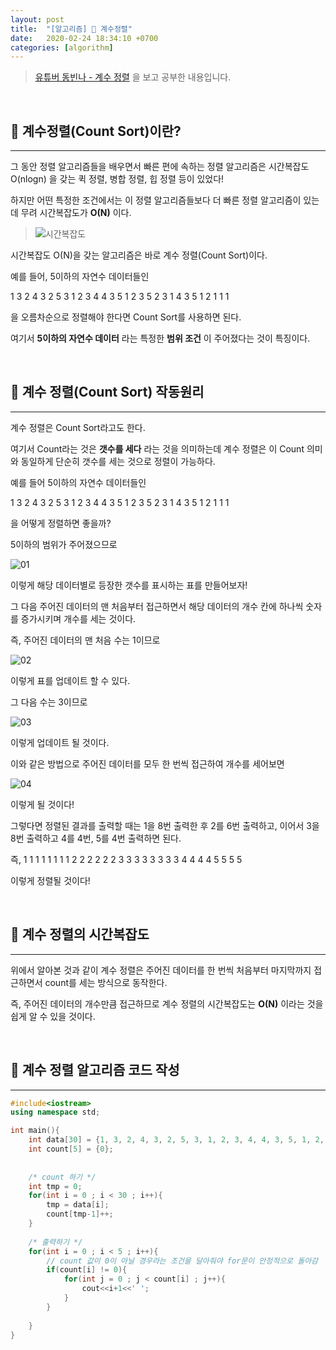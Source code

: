 ```yaml
---
layout: post
title:  "[알고리즘] 🎨 계수정렬"
date:   2020-02-24 18:34:10 +0700
categories: [algorithm]
---
```



> [유튜버 동빈나 - 계수 정렬](https://www.youtube.com/watch?v=n4kbFRn2z9M&list=PLRx0vPvlEmdDHxCvAQS1_6XV4deOwfVrz&index=12) 을 보고 공부한 내용입니다.

<br>

## 🎨 계수정렬(Count Sort)이란?
---

그 동안 정렬 알고리즘들을 배우면서 빠른 편에 속하는 정렬 알고리즘은 시간복잡도 O(nlogn) 을 갖는 퀵 정렬, 병합 정렬, 힙 정렬 등이 있었다!

하지만 어떤 특정한 조건에서는 이 정렬 알고리즘들보다 더 빠른 정렬 알고리즘이 있는데 무려 시간복잡도가 __O(N)__ 이다.

> ![시간복잡도](https://user-images.githubusercontent.com/31889335/75222916-acb82580-57e8-11ea-88cf-ba6ec9fd4939.PNG)

시간복잡도 O(N)을 갖는 알고리즘은 바로 계수 정렬(Count Sort)이다.

예를 들어, 5이하의 자연수 데이터들인 

1 3 2 4 3 2 5 3 1 2 3 4 4 3 5 1 2 3 5 2 3 1 4 3 5 1 2 1 1 1 

을 오름차순으로 정렬해야 한다면 Count Sort를 사용하면 된다.

여기서 __5이하의 자연수 데이터__ 라는 특정한 __범위 조건__ 이 주어졌다는 것이 특징이다.

<br>

## 🎨 계수 정렬(Count Sort) 작동원리 
---

계수 정렬은 Count Sort라고도 한다.

여기서 Count라는 것은 __갯수를 세다__ 라는 것을 의미하는데 계수 정렬은 이 Count 의미와 동일하게 단순히 갯수를 세는 것으로 정렬이 가능하다.

예를 들어 5이하의 자연수 데이터들인

1 3 2 4 3 2 5 3 1 2 3 4 4 3 5 1 2 3 5 2 3 1 4 3 5 1 2 1 1 1

을 어떻게 정렬하면 좋을까?

5이하의 범위가 주어졌으므로 

![01](https://user-images.githubusercontent.com/31889335/75227648-e6415e80-57f1-11ea-9aa0-60dacdf9ad77.PNG)

이렇게 해당 데이터별로 등장한 갯수를 표시하는 표를 만들어보자!

그 다음 주어진 데이터의 맨 처음부터 접근하면서 해당 데이터의 개수 칸에 하나씩 숫자를 증가시키며 개수를 세는 것이다.

즉, 주어진 데이터의 맨 처음 수는 1이므로 

![02](https://user-images.githubusercontent.com/31889335/75227722-125cdf80-57f2-11ea-8893-80b68c7bda43.PNG)

이렇게 표를 업데이트 할 수 있다.

그 다음 수는 3이므로

![03](https://user-images.githubusercontent.com/31889335/75227766-256faf80-57f2-11ea-85a9-106aa55422af.PNG)

이렇게 업데이트 될 것이다.

이와 같은 방법으로 주어진 데이터를 모두 한 번씩 접근하여 개수를 세어보면

![04](https://user-images.githubusercontent.com/31889335/75227850-4cc67c80-57f2-11ea-907d-07debaa0af7d.PNG)

이렇게 될 것이다!

그렇다면 정렬된 결과를 출력할 때는 1을 8번 출력한 후 2를 6번 출력하고, 이어서 3을 8번 출력하고 4를 4번, 5를 4번 출력하면 된다.

즉, 1 1 1 1 1 1 1 1 2 2 2 2 2 2 3 3 3 3 3 3 3 3 4 4 4 4 5 5 5 5

이렇게 정렬될 것이다!

<br>

## 🎨 계수 정렬의 시간복잡도
---

위에서 알아본 것과 같이 계수 정렬은 주어진 데이터를 한 번씩 처음부터 마지막까지 접근하면서 count를 세는 방식으로 동작한다.

즉, 주어진 데이터의 개수만큼 접근하므로 계수 정렬의 시간복잡도는 __O(N)__ 이라는 것을 쉽게 알 수 있을 것이다.

<br>

## 🎨 계수 정렬 알고리즘 코드 작성
---

~~~c++
#include<iostream>
using namespace std;

int main(){
	int data[30] = {1, 3, 2, 4, 3, 2, 5, 3, 1, 2, 3, 4, 4, 3, 5, 1, 2, 3, 5, 2, 3, 1, 4, 3, 5, 1, 2, 1, 1, 1};
	int count[5] = {0};
	
	
	/* count 하기 */
	int tmp = 0;
	for(int i = 0 ; i < 30 ; i++){
		tmp = data[i];
		count[tmp-1]++;
	}
	
	/* 출력하기 */
	for(int i = 0 ; i < 5 ; i++){
		// count 값이 0이 아닐 경우라는 조건을 달아줘야 for문이 안정적으로 돌아감  
		if(count[i] != 0){
			for(int j = 0 ; j < count[i] ; j++){
				cout<<i+1<<' ';
			}	
		}
		
	}
}
~~~
